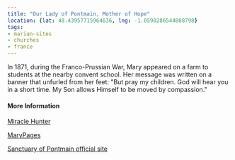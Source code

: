 ```yaml
---
title: "Our Lady of Pontmain, Mother of Hope"
location: {lat: 48.43957715964636, lng: -1.0590286544008798}
tags:
- marian-sites
- churches
- france
---
```


In 1871, during the Franco-Prussian War, Mary appeared on a farm to students at the nearby convent school.  Her message was written on a banner that unfurled from her feet: "But pray my children. God will hear you in a short time. My Son allows Himself to be moved by compassion."

#### More Information

[Miracle Hunter](https://www.miraclehunter.com/marian_apparitions/approved_apparitions/pontmain/index.html)

[MaryPages](https://www.marypages.com/pontmain-(france)-en.html)

[Sanctuary of Pontmain official site](https://sanctuaire-pontmain.com/)
